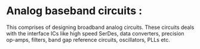 # Analog baseband circuits :
This comprises of designing  broadband analog circuits.
These circuits deals with the interface ICs like high speed SerDes, data converters, precision op-amps, filters, band gap reference circuits, oscillators, PLLs etc.

